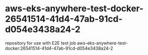 # aws-eks-anywhere-test-docker-26541514-41d4-47ab-91cd-d054e3438a24-2
repository for use with E2E test job aws-eks-anywhere-test-docker:26541514-41d4-47ab-91cd-d054e3438a24-2
